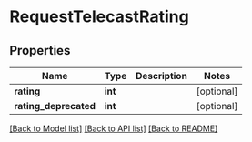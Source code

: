 # RequestTelecastRating

## Properties
Name | Type | Description | Notes
------------ | ------------- | ------------- | -------------
**rating** | **int** |  | [optional] 
**rating_deprecated** | **int** |  | [optional] 

[[Back to Model list]](../../README.md#documentation-for-models) [[Back to API list]](../../README.md#documentation-for-api-endpoints) [[Back to README]](../../README.md)

